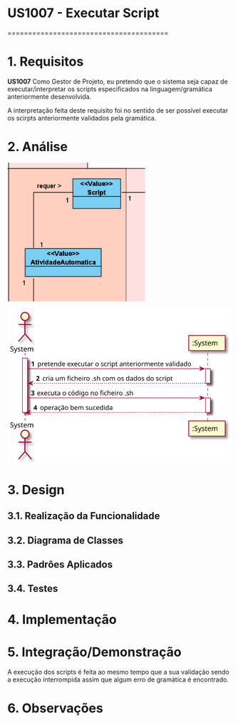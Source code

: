 # US1007 - Executar Script
=======================================


# 1. Requisitos

**US1007** Como Gestor de Projeto, eu pretendo que o sistema seja capaz de executar/interpretar os scripts especificados na linguagem/gramática anteriormente desenvolvida.

A interpretação feita deste requisito foi no sentido de ser possível executar os scirpts anteriormente validados pela gramática.

# 2. Análise

![MD.PNG](MD.PNG)

![SSD.svg](SSD.svg)

# 3. Design

## 3.1. Realização da Funcionalidade

## 3.2. Diagrama de Classes

## 3.3. Padrões Aplicados

## 3.4. Testes 


# 4. Implementação


# 5. Integração/Demonstração

A execução dos scripts é feita ao mesmo tempo que a sua validação sendo a execução interrompida
assim que algum erro de gramática é encontrado.

# 6. Observações





